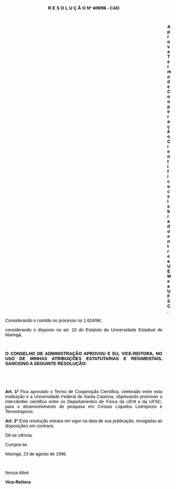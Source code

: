 <BODY TEXT="#000000">

<B><FONT FACE="Arial"><P ALIGN="CENTER">R E S O L U &Ccedil; &Atilde; O Nº 409/96 - CAD</P>
</B><P ALIGN="JUSTIFY"></P>
<P ALIGN="JUSTIFY">&nbsp;</P><DIR>
<DIR>
<DIR>
<DIR>
<DIR>
<DIR>
<DIR>
<DIR>
<DIR>
<DIR>
<DIR>
<DIR>
<DIR>

<B><P ALIGN="JUSTIFY">Aprova Termo de Coopera&ccedil;&atilde;o Cientifico celebrado entre a UEM e a UFSC.</P>
</B><P ALIGN="JUSTIFY"></P></DIR>
</DIR>
</DIR>
</DIR>
</DIR>
</DIR>
</DIR>
</DIR>
</DIR>
</DIR>
</DIR>
</DIR>
</DIR>

<P ALIGN="JUSTIFY">Considerando o contido no processo no 1.624/96;</P>
<P ALIGN="JUSTIFY">considerando o disposto no art. 23 do Estatuto da Universidade Estadual de Maring&aacute;,</P>
<P ALIGN="JUSTIFY"></P>
<P ALIGN="JUSTIFY">&nbsp;</P>
<B><P ALIGN="JUSTIFY">O CONSELHO DE ADMINISTRA&Ccedil;&Atilde;O APROVOU E EU, VICE-REITORA, NO USO DE MINHAS ATRIBUI&Ccedil;&Otilde;ES ESTATUTARIAS E REGIMENTAIS, SANCIONO A SEGUINTE RESOLU&Ccedil;&Atilde;O:</P>
</B><P ALIGN="JUSTIFY"></P>
<P ALIGN="JUSTIFY">&nbsp;</P>
<P ALIGN="JUSTIFY">&nbsp;</P>
<B><P ALIGN="JUSTIFY">Art. 1º</B> Fica aprovado o Termo de Coopera&ccedil;&atilde;o Cientifica, celebrado entre esta institui&ccedil;&atilde;o e a Universidade Federal de Santa Catarina, objetivando promover o interc&acirc;mbio cientifico entre os Departamentos de F&iacute;sica da UEM e da UFSC, para o desenvolvimento de pesquisa em Cristais L&iacute;quidos Liotr&oacute;picos e Termotr&oacute;picos.</P>
<B><P ALIGN="JUSTIFY">Art. 2º</B> Esta resolu&ccedil;&atilde;o entrara em vigor na data de sua publica&ccedil;&atilde;o, revogadas as disposi&ccedil;&otilde;es em contrario. </P>
<P ALIGN="JUSTIFY">D&ecirc;-se ci&ecirc;ncia.</P>
<P ALIGN="JUSTIFY">Cumpra-se.</P>
<P ALIGN="JUSTIFY">Maring&aacute;, 23 de agosto de 1996.</P>
<P ALIGN="JUSTIFY"></P>
<P ALIGN="JUSTIFY">&nbsp;</P>
<P ALIGN="JUSTIFY">Neusa Alto&eacute;</P>
<B><P ALIGN="JUSTIFY">Vice-Reitora</P></B></FONT></BODY>
